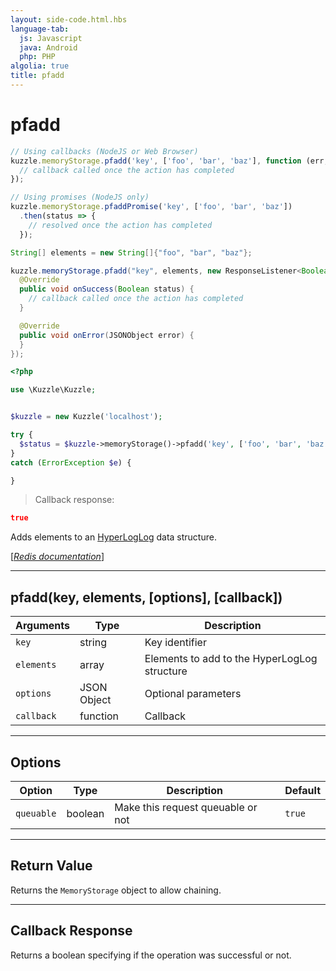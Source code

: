 ```yaml
---
layout: side-code.html.hbs
language-tab:
  js: Javascript
  java: Android
  php: PHP
algolia: true
title: pfadd
---
```


# pfadd

```js
// Using callbacks (NodeJS or Web Browser)
kuzzle.memoryStorage.pfadd('key', ['foo', 'bar', 'baz'], function (err, status) {
  // callback called once the action has completed
});

// Using promises (NodeJS only)
kuzzle.memoryStorage.pfaddPromise('key', ['foo', 'bar', 'baz'])
  .then(status => {
    // resolved once the action has completed
  });
```

```java
String[] elements = new String[]{"foo", "bar", "baz"};

kuzzle.memoryStorage.pfadd("key", elements, new ResponseListener<Boolean>() {
  @Override
  public void onSuccess(Boolean status) {
    // callback called once the action has completed
  }

  @Override
  public void onError(JSONObject error) {
  }
});
```

```php
<?php

use \Kuzzle\Kuzzle;


$kuzzle = new Kuzzle('localhost');

try {
  $status = $kuzzle->memoryStorage()->pfadd('key', ['foo', 'bar', 'baz']);
}
catch (ErrorException $e) {

}
```

> Callback response:

```json
true
```

Adds elements to an [HyperLogLog](https://en.wikipedia.org/wiki/HyperLogLog) data structure.

[[_Redis documentation_]](https://redis.io/commands/pfadd)

---

## pfadd(key, elements, [options], [callback])

| Arguments | Type | Description |
|---------------|---------|----------------------------------------|
| `key` | string | Key identifier |
| `elements` | array | Elements to add to the HyperLogLog structure |
| `options` | JSON Object | Optional parameters |
| `callback` | function | Callback |

---

## Options

| Option | Type | Description | Default |
|---------------|---------|----------------------------------------|---------|
| `queuable` | boolean | Make this request queuable or not  | ``true`` |


---

## Return Value

Returns the `MemoryStorage` object to allow chaining.

---

## Callback Response

Returns a boolean specifying if the operation was successful or not.
